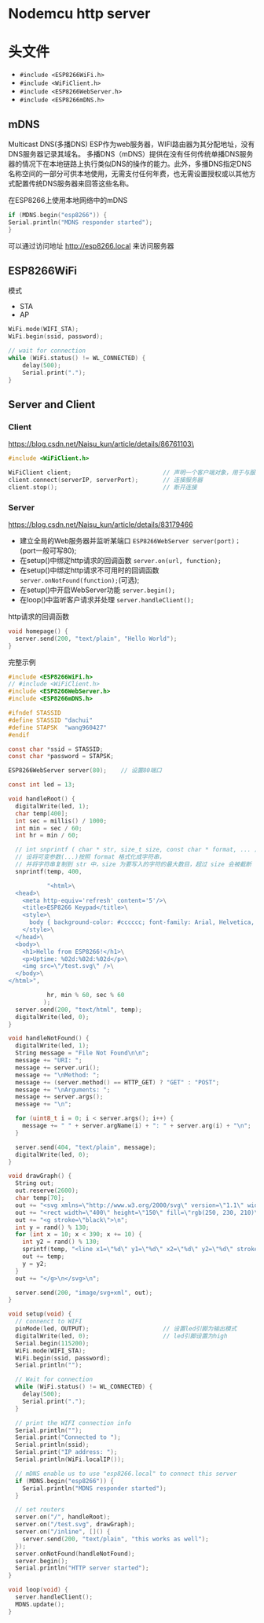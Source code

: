 # Nodemcu http server

# 头文件
- ``#include <ESP8266WiFi.h>``
- ``#include <WiFiClient.h>``
- ``#include <ESP8266WebServer.h>``
- ``#include <ESP8266mDNS.h>``

## mDNS
Multicast DNS(多播DNS)
ESP作为web服务器，WIFI路由器为其分配地址，没有DNS服务器记录其域名。
多播DNS（mDNS）提供在没有任何传统单播DNS服务器的情况下在本地链路上执行类似DNS的操作的能力。此外，多播DNS指定DNS名称空间的一部分可供本地使用，无需支付任何年费，也无需设置授权或以其他方式配置传统DNS服务器来回答这些名称。

在ESP8266上使用本地网络中的mDNS
```C
if (MDNS.begin("esp8266")) {
Serial.println("MDNS responder started");
}
```
可以通过访问地址 http://esp8266.local 来访问服务器

## ESP8266WiFi
模式
- STA
- AP


```C
WiFi.mode(WIFI_STA);
WiFi.begin(ssid, password);

// wait for connection
while (WiFi.status() != WL_CONNECTED) {
	delay(500);
	Serial.print(".");
}
```

## Server and Client
### Client
https://blog.csdn.net/Naisu_kun/article/details/86761103\

```C
#include <WiFiClient.h>

WiFiClient client; 							// 声明一个客户端对象，用于与服务器进行连接
client.connect(serverIP, serverPort);		// 连接服务器
client.stop();								// 断开连接
```

### Server
https://blog.csdn.net/Naisu_kun/article/details/83179466

- 建立全局的Web服务器并监听某端口 ``ESP8266WebServer server(port)；``(port一般可写80);
- 在setup()中绑定http请求的回调函数 ``server.on(url, function);``
- 在setup()中绑定http请求不可用时的回调函数 ``server.onNotFound(function);``(可选);
- 在setup()中开启WebServer功能 ``server.begin();``
- 在loop()中监听客户请求并处理 ``server.handleClient();``

http请求的回调函数
```C
void homepage() {
  server.send(200, "text/plain", "Hello World");
}
```

完整示例
```C
#include <ESP8266WiFi.h>
// #include <WiFiClient.h>
#include <ESP8266WebServer.h>
#include <ESP8266mDNS.h>

#ifndef STASSID
#define STASSID "dachui"
#define STAPSK  "wang960427"
#endif

const char *ssid = STASSID;
const char *password = STAPSK;

ESP8266WebServer server(80);    // 设置80端口

const int led = 13;

void handleRoot() {
  digitalWrite(led, 1);
  char temp[400];
  int sec = millis() / 1000;
  int min = sec / 60;
  int hr = min / 60;

  // int snprintf ( char * str, size_t size, const char * format, ... );
  // 设将可变参数(...)按照 format 格式化成字符串，
  // 并将字符串复制到 str 中，size 为要写入的字符的最大数目，超过 size 会被截断
  snprintf(temp, 400,

           "<html>\
  <head>\
    <meta http-equiv='refresh' content='5'/>\
    <title>ESP8266 Keypad</title>\
    <style>\
      body { background-color: #cccccc; font-family: Arial, Helvetica, Sans-Serif; Color: #000088; }\
    </style>\
  </head>\
  <body>\
    <h1>Hello from ESP8266!</h1>\
    <p>Uptime: %02d:%02d:%02d</p>\
    <img src=\"/test.svg\" />\
  </body>\
</html>",

           hr, min % 60, sec % 60
          );
  server.send(200, "text/html", temp);
  digitalWrite(led, 0);
}

void handleNotFound() {
  digitalWrite(led, 1);
  String message = "File Not Found\n\n";
  message += "URI: ";
  message += server.uri();
  message += "\nMethod: ";
  message += (server.method() == HTTP_GET) ? "GET" : "POST";
  message += "\nArguments: ";
  message += server.args();
  message += "\n";

  for (uint8_t i = 0; i < server.args(); i++) {
    message += " " + server.argName(i) + ": " + server.arg(i) + "\n";
  }

  server.send(404, "text/plain", message);
  digitalWrite(led, 0);
}

void drawGraph() {
  String out;
  out.reserve(2600);
  char temp[70];
  out += "<svg xmlns=\"http://www.w3.org/2000/svg\" version=\"1.1\" width=\"400\" height=\"150\">\n";
  out += "<rect width=\"400\" height=\"150\" fill=\"rgb(250, 230, 210)\" stroke-width=\"1\" stroke=\"rgb(0, 0, 0)\" />\n";
  out += "<g stroke=\"black\">\n";
  int y = rand() % 130;
  for (int x = 10; x < 390; x += 10) {
    int y2 = rand() % 130;
    sprintf(temp, "<line x1=\"%d\" y1=\"%d\" x2=\"%d\" y2=\"%d\" stroke-width=\"1\" />\n", x, 140 - y, x + 10, 140 - y2);
    out += temp;
    y = y2;
  }
  out += "</g>\n</svg>\n";

  server.send(200, "image/svg+xml", out);
}

void setup(void) {
  // connenct to WIFI
  pinMode(led, OUTPUT);                     // 设置led引脚为输出模式
  digitalWrite(led, 0);                     // led引脚设置为high
  Serial.begin(115200);
  WiFi.mode(WIFI_STA);
  WiFi.begin(ssid, password);
  Serial.println("");

  // Wait for connection
  while (WiFi.status() != WL_CONNECTED) {
    delay(500);
    Serial.print(".");
  }

  // print the WIFI connection info
  Serial.println("");
  Serial.print("Connected to ");
  Serial.println(ssid);
  Serial.print("IP address: ");
  Serial.println(WiFi.localIP());

  // mDNS enable us to use "esp8266.local" to connect this server
  if (MDNS.begin("esp8266")) {
    Serial.println("MDNS responder started");
  }

  // set routers
  server.on("/", handleRoot);
  server.on("/test.svg", drawGraph);
  server.on("/inline", []() {
    server.send(200, "text/plain", "this works as well");
  });
  server.onNotFound(handleNotFound);
  server.begin();
  Serial.println("HTTP server started");
}

void loop(void) {
  server.handleClient();
  MDNS.update();
}

```
